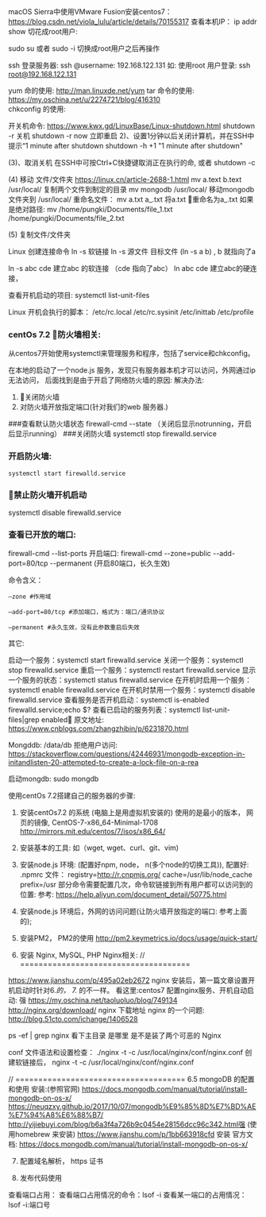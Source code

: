 macOS Sierra中使用VMware Fusion安装centos7：
https://blog.csdn.net/viola_lulu/article/details/70155317
查看本机IP：
ip addr show 
切花成root用户:

sudo  su 或者 sudo -i 切换成root用户之后再操作

ssh 登录服务器:
ssh @username: 192.168.122.131
如: 使用root 用户登录:
    ssh root@192.168.122.131

yum 命的使用:
 http://man.linuxde.net/yum
tar 命令的使用:
 https://my.oschina.net/u/2274721/blog/416310  
chkconfig 的使用:

开关机命令:
https://www.kwx.gd/LinuxBase/Linux-shutdown.html
shutdown -r 关机
shutdown -r now 立即重启
2)、设置1分钟以后关闭计算机，并在SSH中提示“1 minute after shutdown
shutdown -h +1 "1 minute after shutdown"

(3)、取消关机
在SSH中可按Ctrl+C快捷键取消正在执行的命, 或者 shutdown -c 

(4) 
移动 文件/文件夹 https://linux.cn/article-2688-1.html
mv a.text b.text /usr/local/ 复制两个文件到制定的目录
mv mongodb /usr/local/ 移动mongodb 文件夹到 /usr/local/
重命名文件：
mv a.txt a_.txt  将a.txt 重命名为a_.txt
如果是绝对路径:
mv /home/pungki/Documents/file_1.txt /home/pungki/Documents/file_2.txt

(5) 复制文件/文件夹



Linux 创建连接命令 ln -s 软链接
ln -s 源文件 目标文件 (ln -s a b) , b 就指向了a

ln -s abc cde 建立abc 的软连接 （cde 指向了abc）
ln abc cde 建立abc的硬连接，

查看开机启动的项目:
systemctl list-unit-files

Linux 开机会执行的脚本：
/etc/rc.local
/etc/rc.sysinit
/etc/inittab
/etc/profile

### centOs 7.2 防火墙相关:
从centos7开始使用systemctl来管理服务和程序，包括了service和chkconfig。

在本地的启动了一个node.js 服务，发现只有服务器本机才可以访问，外网通过ip 无法访问， 后面找到是由于开启了网络防火墙的原因:
解决办法:
  1. 关闭防火墙
  2. 对防火墙开放指定端口(针对我们的web 服务器.)

  ###查看默认防火墙状态
   firewall-cmd --state 
  （关闭后显示notrunning，开启后显示running）
  ###关闭防火墙
   systemctl stop firewalld.service
  ### 开启防火墙:
    systemctl start firewalld.service
  ### 禁止防火墙开机启动
  systemctl disable firewalld.service 
  ### 查看已开放的端口:
  firewall-cmd --list-ports
  开启端口:
  firewall-cmd --zone=public --add-port=80/tcp --permanent (开启80端口，长久生效)

  命令含义：

    –zone #作用域

    –add-port=80/tcp #添加端口，格式为：端口/通讯协议

    –permanent #永久生效，没有此参数重启后失效

其它:

启动一个服务：systemctl start firewalld.service
关闭一个服务：systemctl stop firewalld.service
重启一个服务：systemctl restart firewalld.service
显示一个服务的状态：systemctl status firewalld.service
在开机时启用一个服务：systemctl enable firewalld.service
在开机时禁用一个服务：systemctl disable firewalld.service
查看服务是否开机启动：systemctl is-enabled firewalld.service;echo $?
查看已启动的服务列表：systemctl list-unit-files|grep enabled
原文地址:
https://www.cnblogs.com/zhangzhibin/p/6231870.html


Mongddb:
/data/db 拒绝用户访问:
https://stackoverflow.com/questions/42446931/mongodb-exception-in-initandlisten-20-attempted-to-create-a-lock-file-on-a-rea

启动mongdb: sudo mongdb

使用centOs 7.2搭建自己的服务器的步骤:

1. 安装centOs7.2 的系统 (电脑上是用虚拟机安装的)
     使用的是最小的版本， 网页的镜像, CentOS-7-x86_64-Minimal-1708  
     http://mirrors.mit.edu/centos/7/isos/x86_64/
2. 安装基本的工具: 如（wget, wget、curl、git、vim) 

3. 安装node.js 环境: (配置好npm, node， n(多个node的切换工具)), 配置好: .npmrc 文件：
      registry=http://r.cnpmjs.org/
      cache=/usr/lib/node_cache
      prefix=/usr
  部分命令需要配置几次，命令软链接到所有用户都可以访问到的位置:
 参考: https://help.aliyun.com/document_detail/50775.html

4. 安装node.js 环境后，外网的访问问题(让防火墙开放指定的端口: 参考上面的);

5. 安装PM2， PM2的使用
   http://pm2.keymetrics.io/docs/usage/quick-start/

6. 安装  Nginx, MySQL, PHP
  Nginx相关:
  // =====================================

  https://www.jianshu.com/p/495a02eb2672
  nginx 安装后，第一篇文章设置开机启动时针对6.*的， 7.* 的不一样。
  看这里:centos7 配置nginx服务、开机自动启动: 强
  https://my.oschina.net/taoluoluo/blog/749134
    http://nginx.org/download/ nginx 下载地址
  nginx 的一个问题:
  http://blog.51cto.com/ichange/1406528
 
   ps  -ef | grep nginx 看下主目录 是哪里 是不是装了两个可恶的 Nginx

 conf 文件语法和设置检查：
 ./nginx -t -c /usr/local/nginx/conf/nginx.conf
 创建软链接后，  nginx -t -c /usr/local/nginx/conf/nginx.conf


// =====================================
6.5 mongoDB 的配置和使用 
安装:(参照官网)
https://docs.mongodb.com/manual/tutorial/install-mongodb-on-os-x/
https://neuqzxy.github.io/2017/10/07/mongodb%E9%85%8D%E7%BD%AE%E7%94%A8%E6%88%B7/
http://yijiebuyi.com/blog/b6a3f4a726b9c0454e28156dcc96c342.html强 (使用homebrew 来安装)
https://www.jianshu.com/p/1bb663918cfd 安装
官方文档:
https://docs.mongodb.com/manual/tutorial/install-mongodb-on-os-x/

7. 配置域名解析， https 证书

8. 发布代码使用
  

查看端口占用：
查看端口占用情况的命令：lsof -i
查看某一端口的占用情况： lsof -i:端口号 